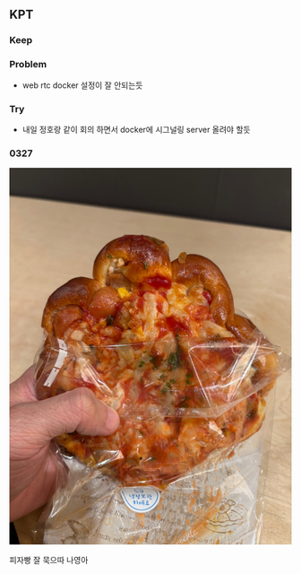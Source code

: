 ## KPT

### Keep

### Problem

- web rtc docker 설정이 잘 안되는듯

### Try

- 내일 정호랑 같이 회의 하면서 docker에 시그널링 server 올려야 할듯

### 0327

![alt text](KakaoTalk_20250327_205854515.jpg)

피자빵 잘 묵으따 나영아
